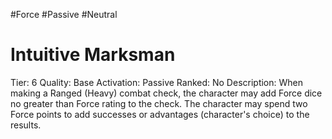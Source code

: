 #Force 
#Passive 
#Neutral 

# Intuitive Marksman
Tier: 6
Quality: Base
Activation: Passive
Ranked: No
Description: When making a Ranged (Heavy) combat check, the character may add Force dice no greater than Force rating to the check. The character may spend two Force points to add successes or advantages (character's choice) to the results.